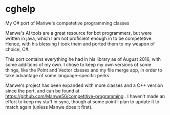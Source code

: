 # cghelp
My C# port of Manwe's competetive programming classes

Manwe's AI tools are a great resource for bot programmers, but were written in java, which I am not proficient enough in to be competetive.  Hence, with his blessing I took them and ported them to my weapon of choice, C#.

This port contains everything he had in his library as of August 2016, with some additions of my own.  I chose to keep my own versions of some things, like the Point and Vector classes and my file merge app, in order to take advantage of some language-specific perks.

Manwe's project has been expanded with more classes and a C++ version since the port, and can be found at https://github.com/Manwe56/competitive-programming .  I haven't made an effort to keep my stuff in sync, though at some point I plan to update it to match again (unless Manwe does it first).
